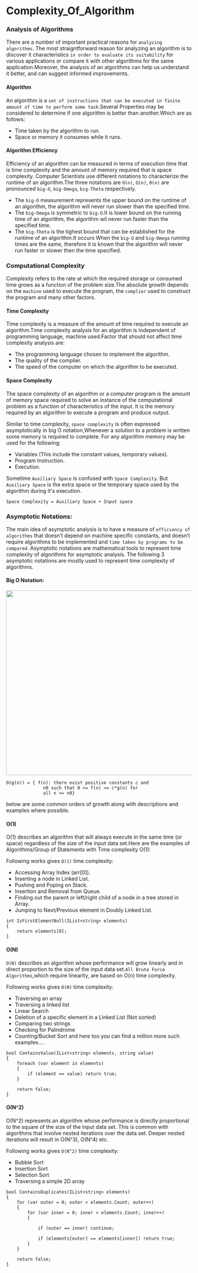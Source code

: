 # Complexity_Of_Algorithm

### Analysis of Algorithms

There are a number of important practical reasons for `analyzing algorithms`. The most straigntforward reason for analyzing
an algorithm is to discover it characteristics `in order to evaluate its suitability` for various applications or compare it with other algorithms for the same application.Moreover, the analysis of an algorithms can help us understand it better, and can suggest informed improvements.

#### Algorithm

An algorithm is a `set of instructions that can be executed in finite amount of time to perform some task`.Several Properties may be considered to determine if one algorithm is better than another.Which are as follows:

- Time taken by the algorithm to run.
- Space or memory it consumes while it runs.

#### Algorithm Efficiency

Efficiency of an algorithm can be measured in terms of execution time that is time complexity and the amount of memory required that is space complexity.
Computer Scientists use different notations to characterize the runtime of an algorithm.The three notations are `O(n)`,  `Ω(n)`,  `Θ(n)` are pronounced `big-O`, `big-Omega`, `big-Theta` respectively.

- The `big-O` measurement represents the upper bound on the runtime of an algorithm, the algorithm will never run slower than the specified time.
- The `big-Omega` is symmetric to `big-O`.It is lower bound on the running time of an algorithm, the algorithm wil never run faster than the specified time.
- The `big-Theta` is the tighest bound that can be established for the runtime of an algorithm.It occurs When the `big-O` and `big-Omega` running times are the same, therefore it is known that the algorithm will never run faster or slower then the time specified.

### Computational Complexity
Complexity refers to the rate at which the required storage or consumed time grows as a function of the problem size.The absolute growth depends on the `machine` used to execute the program, the `complier` used to construct the program and many other factors.

#### Time Complexity

Time complexity is a measure of the amount of time required to execute an algorithm.Time complexity analysis for an algorithm is independent of programming language, machine used.Factor that should not affect time complexity analysis are:

- The programming language chosen to implement the algorithm.
- The quality of the complier.
- The speed of the computer on which the algorithm to be executed.

#### Space Complexity

The space complexity of an algorithm or a computer program is the amount of memory space required to solve an instance of the computational problem as a function of characteristics of the input. It is the memory required by an algorithm to execute a program and produce output.

Similar to time complexity, `space complexity` is often expressed asymptotically in big O notation,Whenever a solution to a problem is written some memory is required to complete. For any algorithm memory may be used for the following:

- Variables (This include the constant values, temporary values).
- Program Instruction.
- Execution.

Sometime `Auxiliary Space` is confused with `Space Complexity`. But `Auxiliary Space` is the extra space or the temporary space used by the algorithm during it's execution.

    Space Complexity = Auxiliary Space + Input space

### Asymptotic Notations:

The main idea of asymptotic analysis is to have a measure of `efficiency of algorithms` that doesn’t depend on machine specific constants, and doesn’t require algorithms to be implemented and `time taken by programs to be compared`. Asymptotic notations are mathematical tools to represent time complexity of algorithms for asymptotic analysis. The following 3 asymptotic notations are mostly used to represent time complexity of algorithms.

####  Big O Notation:

<img src="https://github.com/khageshwor/Complexity_Of_Algorithm/blob/main/img/BigO.png" width="700" height="500">

    O(g(n)) = { f(n): there exist positive constants c and 
                  n0 such that 0 <= f(n) <= c*g(n) for 
                  all n >= n0}

below are some common orders of growth along with descriptions and examples where possible.

#### O(1)

O(1) describes an algorithm that will always execute in the same time (or space) regardless of the size of the input data set.Here are the examples of Algorithms/Group of Statements with Time complexity O(1):

Following works gives `O(1)` time complexity:

   - Accessing Array Index (arr[0]).
   - Inserting a node in Linked List.
   - Pushing and Poping on Stack.
   - Insertion and Removal from Queue.
   - Finding out the parent or left/right child of a node in a tree stored in Array.
   - Jumping to Next/Previous element in Doubly Linked List.
   
    int IsFirstElementNull(IList<string> elements)
    {
        return elements[0];
    }
   
#### O(N)

`O(N)` describes an algorithm whose performance will grow linearly and in direct proportion to the size of the input data set.`All Brute Force Algorithms`,which require linearity, are based on O(n) time complexity.

Following works gives `O(N)` time complexity:


   - Traversing an array
   - Traversing a linked list
   - Linear Search
   - Deletion of a specific element in a Linked List (Not sorted)
   - Comparing two strings
   - Checking for Palindrome
   - Counting/Bucket Sort and here too you can find a million more such examples....

    bool ContainsValue(IList<string> elements, string value)
    {
        foreach (var element in elements)
        {
            if (element == value) return true;
        }

        return false;
    }
    
#### O(N^2)    

O(N^2) represents an algorithm whose performance is directly proportional to the square of the size of the input data set. This is common with algorithms that involve nested iterations over the data set. Deeper nested iterations will result in O(N^3), O(N^4) etc.

Following works gives `O(N^2)` time complexity:


   - Bubble Sort
   - Insertion Sort
   - Selection Sort
   - Traversing a simple 2D array

    bool ContainsDuplicates(IList<string> elements)
    {
        for (var outer = 0; outer < elements.Count; outer++)
        {
            for (var inner = 0; inner < elements.Count; inner++)
            {
                
                if (outer == inner) continue;

                if (elements[outer] == elements[inner]) return true;
            }
        }

        return false;
    }
